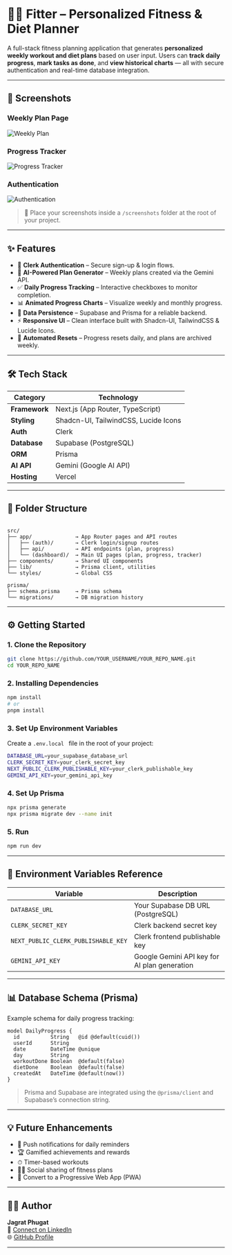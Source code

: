 # 🏋️‍♂️ Fitter – Personalized Fitness & Diet Planner

A full-stack fitness planning application that generates **personalized weekly workout and diet plans** based on user input. Users can **track daily progress**, **mark tasks as done**, and **view historical charts** — all with secure authentication and real-time database integration.

---

## 📸 Screenshots

### Weekly Plan Page  
![Weekly Plan](./screenshots/weekly-plan.png)

### Progress Tracker  
![Progress Tracker](./screenshots/progress-tracker.png)

### Authentication  
![Authentication](./screenshots/authentication.png)

> 📁 Place your screenshots inside a `/screenshots` folder at the root of your project.

---

## ✨ Features

- 🔐 **Clerk Authentication** – Secure sign-up & login flows.
- 🧠 **AI-Powered Plan Generator** – Weekly plans created via the Gemini API.
- ✅ **Daily Progress Tracking** – Interactive checkboxes to monitor completion.
- 📊 **Animated Progress Charts** – Visualize weekly and monthly progress.
- 💾 **Data Persistence** – Supabase and Prisma for a reliable backend.
- ⚡ **Responsive UI** – Clean interface built with Shadcn-UI, TailwindCSS & Lucide Icons.
- 🔁 **Automated Resets** – Progress resets daily, and plans are archived weekly.

---

## 🛠 Tech Stack

| Category         | Technology                         |
|------------------|-------------------------------------|
| **Framework**    | Next.js (App Router, TypeScript)    |
| **Styling**      | Shadcn-UI, TailwindCSS, Lucide Icons|
| **Auth**         | Clerk                               |
| **Database**     | Supabase (PostgreSQL)               |
| **ORM**          | Prisma                              |
| **AI API**       | Gemini (Google AI API)              |
| **Hosting**      | Vercel                              |

---

## 📁 Folder Structure

```

src/
├── app/              → App Router pages and API routes
│   ├── (auth)/       → Clerk login/signup routes
│   ├── api/          → API endpoints (plan, progress)
│   └── (dashboard)/  → Main UI pages (plan, progress, tracker)
├── components/       → Shared UI components
├── lib/              → Prisma client, utilities
└── styles/           → Global CSS

prisma/
├── schema.prisma     → Prisma schema
└── migrations/       → DB migration history

```

---
## ⚙️ Getting Started


### 1. Clone the Repository

```bash
git clone https://github.com/YOUR_USERNAME/YOUR_REPO_NAME.git
cd YOUR_REPO_NAME
```

### 2. Installing Dependencies

```bash
npm install
# or
pnpm install
```

### 3. Set Up Environment Variables

Create a ```.env.local ``` file in the root of your project:

```bash
DATABASE_URL=your_supabase_database_url
CLERK_SECRET_KEY=your_clerk_secret_key
NEXT_PUBLIC_CLERK_PUBLISHABLE_KEY=your_clerk_publishable_key
GEMINI_API_KEY=your_gemini_api_key
```

### 4. Set Up Prisma

```bash
npx prisma generate
npx prisma migrate dev --name init
```
### 5. Run 
```bash
npm run dev
```

---

## 🧪 Environment Variables Reference

| Variable                             | Description                                 |
|--------------------------------------|---------------------------------------------|
| `DATABASE_URL`                       | Your Supabase DB URL (PostgreSQL)           |
| `CLERK_SECRET_KEY`                   | Clerk backend secret key                    |
| `NEXT_PUBLIC_CLERK_PUBLISHABLE_KEY` | Clerk frontend publishable key              |
| `GEMINI_API_KEY`                     | Google Gemini API key for AI plan generation |

---

## 📊 Database Schema (Prisma)

Example schema for daily progress tracking:

```prisma
model DailyProgress {
  id          String   @id @default(cuid())
  userId      String
  date        DateTime @unique
  day         String
  workoutDone Boolean  @default(false)
  dietDone    Boolean  @default(false)
  createdAt   DateTime @default(now())
}
```
> Prisma and Supabase are integrated using the `@prisma/client` and Supabase’s connection string.

---

## 💡 Future Enhancements

- 🔔 Push notifications for daily reminders  
- 🏆 Gamified achievements and rewards  
- ⏱ Timer-based workouts  
- 🧍‍♀️ Social sharing of fitness plans  
- 📱 Convert to a Progressive Web App (PWA)  

---

## 🧑‍💻 Author

**Jagrat Phugat**  
📧 [Connect on LinkedIn](https://www.linkedin.com/in/jagrat-phugat-916aa4253/)  
🌐 [GitHub Profile](https://github.com/jagrat-phugat)

---





